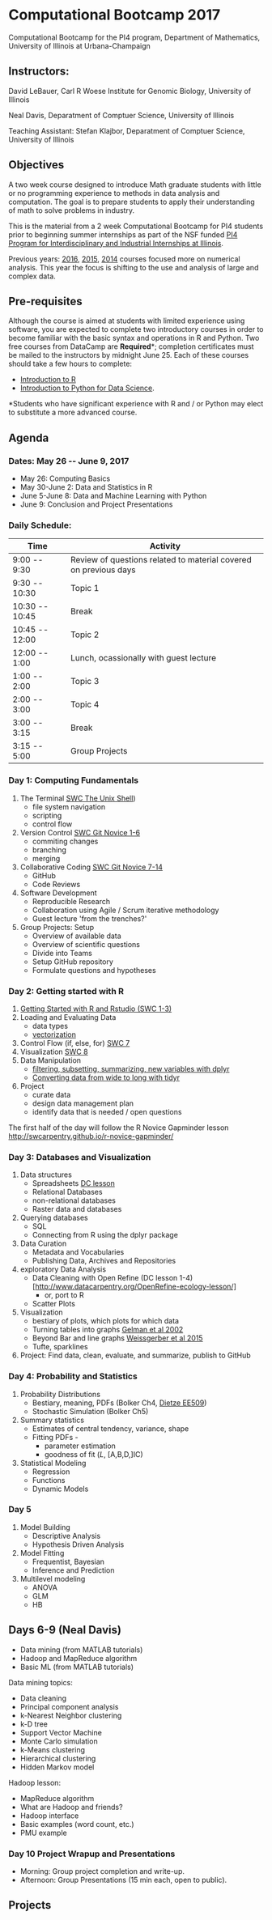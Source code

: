 # Computational Bootcamp 2017

Computational Bootcamp for the PI4 program, Department of Mathematics,  University of Illinois at Urbana-Champaign

## Instructors: 

David LeBauer, Carl R Woese Institute for Genomic Biology, University of Illinois

Neal Davis, Deparatment of Comptuer Science, University of Illinois

Teaching Assistant: Stefan Klajbor, Deparatment of Comptuer Science, University of Illinois

## Objectives

A two week course designed to introduce Math graduate students with little or no programming experience to methods in data analysis and computation. The goal is to prepare students to apply their understanding of math to solve problems in industry.

This is the material from a 2 week Computational Bootcamp for PI4 students prior to beginning summer internships as part of the NSF funded [PI4 Program for Interdisciplinary and Industrial Internships at Illinois](https://pi4.math.illinois.edu/). 

Previous years: [2016](http://www.math.uiuc.edu/~hirani/cbmg/index.html), [2015](http://math.illinois.edu/~shahkar2/cbmg/), [2014](http://www.math.uiuc.edu/~hirani/teaching/cbmgsu14) courses focused more on numerical analysis. This year the focus is shifting to the use and analysis of large and complex data.

## Pre-requisites

Although the course is aimed at students with limited experience using software, you are expected to complete two introductory courses in order to become familiar with the basic syntax and operations in R and Python. Two free courses from DataCamp are **Required***; completion certificates must be mailed to the instructors by midnight June 25. Each of these courses should take a few hours to complete: 
* [Introduction to R](https://www.datacamp.com/courses/free-introduction-to-r) 
* [Introduction to Python for Data Science](https://www.datacamp.com/courses/intro-to-python-for-data-science).

*Students who have significant experience with R and / or Python may elect to substitute a more advanced course.

## Agenda

### Dates: May 26 -- June 9, 2017

* May 26: Computing Basics
* May 30-June 2: Data and Statistics in R
* June 5-June 8: Data and Machine Learning with Python
* June 9: Conclusion and Project Presentations

### Daily Schedule:

| Time | Activity |
|---|---|
| 9:00 -- 9:30 | Review of questions related to material covered on previous days |
| 9:30 -- 10:30 | Topic 1 | 
| 10:30 -- 10:45 | Break | 
| 10:45 -- 12:00 | Topic 2 |
| 12:00 -- 1:00 | Lunch, ocassionally with guest lecture |
| 1:00 -- 2:00 | Topic 3 | 
| 2:00 -- 3:00 | Topic 4 |
| 3:00 -- 3:15 | Break | 
| 3:15 -- 5:00 | Group Projects | 

### Day 1: Computing Fundamentals

1. The Terminal [SWC The Unix Shell](http://swcarpentry.github.io/shell-novice/))
   * file system navigation
   * scripting
   * control flow
2. Version Control [SWC Git Novice 1-6](http://swcarpentry.github.io/git-novice/)
   * commiting changes
   * branching
   * merging
4.  Collaborative Coding [SWC Git Novice 7-14](http://swcarpentry.github.io/git-novice/)
    * GitHub
    * Code Reviews
3. Software Development
   * Reproducible Research
   * Collaboration using Agile / Scrum iterative methodology
   * Guest lecture 'from the trenches?'
5. Group Projects: Setup
   * Overview of available data
   * Overview of scientific questions 
   * Divide into Teams
   * Setup GitHub repository
   * Formulate questions and hypotheses

### Day 2: Getting started with R

1. [Getting Started with R and Rstudio (SWC 1-3)](http://swcarpentry.github.io/r-novice-gapminder/01-rstudio-intro/)
2. Loading and Evaluating Data
   * data types
   * [vectorization](http://swcarpentry.github.io/r-novice-gapminder/09-vectorization/)
3. Control Flow (if, else, for) [SWC 7](http://swcarpentry.github.io/r-novice-gapminder/07-control-flow/)
4. Visualization [SWC 8](http://swcarpentry.github.io/r-novice-gapminder/08-plot-ggplot2/)
5. Data Manipulation
   * [filtering, subsetting, summarizing, new variables with dplyr](http://swcarpentry.github.io/r-novice-gapminder/13-dplyr/)
   * [Converting data from wide to long with tidyr](http://swcarpentry.github.io/r-novice-gapminder/14-tidyr/)
6. Project 
   * curate data 
   * design data management plan
   * identify data that is needed / open questions


The first half of the day will follow the R Novice Gapminder lesson http://swcarpentry.github.io/r-novice-gapminder/

### Day 3: Databases and Visualization

1. Data structures
   * Spreadsheets [DC lesson](http://www.datacarpentry.org/spreadsheet-ecology-lesson/)
   * Relational Databases
   * non-relational databases
   * Raster data and databases
2. Querying databases
   * SQL
   * Connecting from R using the dplyr package
5. Data Curation
   * Metadata and Vocabularies
   * Publishing Data, Archives and Repositories
4. exploratory Data Analysis
   * Data Cleaning with Open Refine (DC lesson 1-4)[http://www.datacarpentry.org/OpenRefine-ecology-lesson/]
     * or, port to R
   * Scatter Plots
3. Visualization
   * bestiary of plots, which plots for which data
   * Turning tables into graphs [Gelman et al 2002](http://www.tandfonline.com/doi/abs/10.1198/000313002317572790)
   * Beyond Bar and line graphs [Weissgerber et al 2015](http://journals.plos.org/plosbiology/article?id=10.1371/journal.pbio.1002128)
   * Tufte, sparklines 
4. Project: Find data, clean, evaluate, and summarize, publish to GitHub

### Day 4: Probability and Statistics

1. Probability Distributions
   * Bestiary, meaning, PDFs (Bolker Ch4, [Dietze EE509](https://github.com/mdietze/EE509/blob/master/Exercise_02_Distributions.Rmd))
   * Stochastic Simulation (Bolker Ch5)
2. Summary statistics
   * Estimates of central tendency, variance, shape
   * Fitting PDFs - 
      * parameter estimation 
      * goodness of fit (_L_, [A,B,D,]IC)
3. Statistical Modeling
   * Regression
   * Functions
   * Dynamic Models

### Day 5

1. Model Building
   * Descriptive Analysis
   * Hypothesis Driven Analysis
4. Model Fitting 
   * Frequentist, Bayesian
   * Inference and Prediction
6. Multilevel modeling
   * ANOVA
   * GLM
   * HB
  
## Days 6-9 (Neal Davis)

- Data mining (from MATLAB tutorials)
- Hadoop and MapReduce algorithm
- Basic ML (from MATLAB tutorials)

Data mining topics:
- Data cleaning
- Principal component analysis
- k-Nearest Neighbor clustering
- k-D tree
- Support Vector Machine
- Monte Carlo simulation
- k-Means clustering
- Hierarchical clustering
- Hidden Markov model

Hadoop lesson:
- MapReduce algorithm
- What are Hadoop and friends?
- Hadoop interface
- Basic examples (word count, etc.)
- PMU example

### Day 10 Project Wrapup and Presentations

* Morning: Group project completion and write-up.
* Afternoon: Group Presentations (15 min each, open to public).

## Projects


<!-- adding Draft watermark http://stackoverflow.com/a/2486786/199217 -->
<style type="text/css">
#watermark {
  color: #d0d0d0;
  font-size: 100pt;
  -webkit-transform: rotate(-45deg);
  -moz-transform: rotate(-45deg);
  position: absolute;
  width: 100%;
  height: 100%;
  margin: 0;
  z-index: -1;
  <!--left:-100px;-->
  top:-200px;
}
</style>

<div id="watermark">
<p>DRAFT.</p>
</div>

